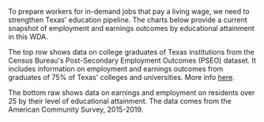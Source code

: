 To prepare workers for in-demand jobs that pay a living wage, we need to strengthen Texas' education pipeline. The charts below provide a current snapshot of employment and earnings outcomes by educational attainment in this WDA.

The top row shows data on college graduates of Texas institutions from the Census Bureau's Post-Secondary Employment Outcomes (PSEO) dataset. It includes information on employment and earnings outcomes from graduates of 75% of Texas' colleges and universities. More info [here](https://lehd.ces.census.gov/data/pseo_experimental.html).  

The bottom raw shows data on earnings and employment on residents over 25 by their level of educational attainment. The data comes from the American Community Survey, 2015-2019.